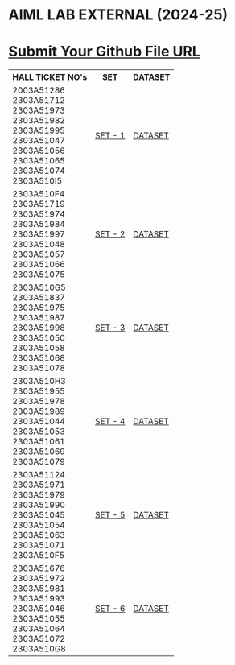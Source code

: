 # AIML LAB EXTERNAL (2024-25)
<a href = "https://forms.gle/T6pQ7DjAwnmv4KBd8"><h1>Submit Your Github File URL</h1></a>
<table>
  <tr>
    <th>HALL TICKET NO's</th>
    <th>SET</th>
    <th>DATASET</th>
  </tr>
  <tr>
    <td>2003A51286<br>
      2303A51712<br>
      2303A51973<br>
      2303A51982<br>
      2303A51995<br>
      2303A51047<br>
      2303A51056<br>
      2303A51065<br>
      2303A51074<br>
      2303A510I5</td>
    <td><a href = "https://drive.google.com/file/d/13c9FP2d02Ovw5mPi0sj-SX4DM-rBwJem/view?usp=drive_link">SET - 1</a></td>
    <td><a href = "https://people.sc.fsu.edu/~jburkardt/data/csv/hw_200.csv">DATASET</a></td>
  </tr>
  <tr>
    <td>2303A510F4<br>
      2303A51719<br>
      2303A51974<br>
      2303A51984<br>
      2303A51997<br>
      2303A51048<br>
      2303A51057<br>
      2303A51066<br>
      2303A51075</td>
    <td><a href = "https://drive.google.com/file/d/1NMN5Gg9l3EfnUlx7hc8_zOeuSNSFuPrA/view?usp=drive_link">SET - 2</a></td>
    <td><a href = "https://archive.ics.uci.edu/ml/machine-learning-databases/breast-cancer-wisconsin/wdbc.data">DATASET</a></td>
  </tr>
  <tr>
    <td>2303A510G5<br>
      2303A51837<br>
      2303A51975<br>
      2303A51987<br>
      2303A51998<br>
      2303A51050<br>
      2303A51058<br>
      2303A51068<br>
      2303A51078</td>
    <td><a href = "https://drive.google.com/file/d/1nxyrJx_PIvLosEBS2P1T-76v31rEvBRY/view?usp=drive_link">SET - 3</a></td>
    <td><a href = "https://archive.ics.uci.edu/ml/machine-learning-databases/iris/iris.data">DATASET</a></td>
  </tr>
  <tr>
    <td>2303A510H3<br>
      2303A51955<br>
      2303A51978<br>
      2303A51989<br>
      2303A51044<br>
      2303A51053<br>
      2303A51061<br>
      2303A51069<br>
      2303A51079</td>
    <td><a href = "https://drive.google.com/file/d/1bNVbeopLhRh1yPMKuH8vTnhK7PGhULmb/view?usp=drive_link">SET - 4</a></td>
    <td><a href = "https://archive.ics.uci.edu/ml/machine-learning-databases/wine/wine.data">DATASET</a></td>
  </tr>
  <tr>
    <td>2303A51124<br>
      2303A51971<br>
      2303A51979<br>
      2303A51990<br>
      2303A51045<br>
      2303A51054<br>
      2303A51063<br>
      2303A51071<br>
      2303A510F5</td>
    <td><a href = "https://drive.google.com/file/d/1COLl-5dJ0r13Ca3e1C18cApkEgscSRoB/view?usp=drive_link">SET - 5</a></td>
    <td><a href = "https://archive.ics.uci.edu/ml/machine-learning-databases/iris/iris.data">DATASET</a></td>
  </tr>
  <tr>
    <td>2303A51676<br>
      2303A51972<br>
      2303A51981<br>
      2303A51993<br>
      2303A51046<br>
      2303A51055<br>
      2303A51064<br>
      2303A51072<br>
      2303A510G8</td>
    <td><a href = "https://drive.google.com/file/d/1sSrt_AXQcgBN8ckZrtxBQTkPAg9zHUE_/view?usp=drive_link">SET - 6</a></td>
    <td><a href = "https://raw.githubusercontent.com/datasciencedojo/datasets/master/titanic.csv">DATASET</a></td>
  </tr>
</table>
